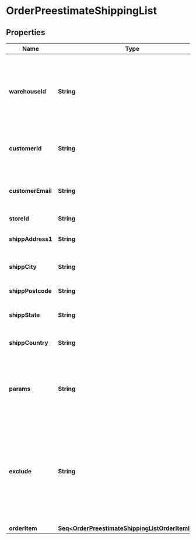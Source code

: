 

# OrderPreestimateShippingList


## Properties

Name | Type | Description | Notes
------------ | ------------- | ------------- | -------------
**warehouseId** | **String** | This parameter is used for selecting a warehouse where you need to set/modify a product quantity. |  [optional]
**customerId** | **String** | Retrieves orders specified by customer id |  [optional]
**customerEmail** | **String** | Retrieves orders specified by customer email |  [optional]
**storeId** | **String** | Store Id |  [optional]
**shippAddress1** | **String** | Specifies first shipping address |  [optional]
**shippCity** | **String** | Specifies shipping city |  [optional]
**shippPostcode** | **String** | Specifies shipping postcode |  [optional]
**shippState** | **String** | Specifies shipping state code |  [optional]
**shippCountry** | **String** | Specifies shipping country code | 
**params** | **String** | Set this parameter in order to choose which entity fields you want to retrieve |  [optional]
**exclude** | **String** | Set this parameter in order to choose which entity fields you want to ignore. Works only if parameter &#x60;params&#x60; equal force_all |  [optional]
**orderItem** | [**Seq&lt;OrderPreestimateShippingListOrderItemInner&gt;**](OrderPreestimateShippingListOrderItemInner.md) |  | 



